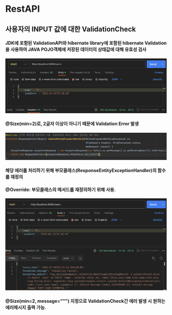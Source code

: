 # RestAPI
## 사용자의 INPUT 값에 대한 ValidationCheck
#### JDK에 포함된 ValidationAPI와 hibernate library에 포함된 hibernate Validation을 사용하여 JAVA POJO객체에 저장된 데이터의 상태값에 대해 유효성 검사
![img.png](img.png)
#### @Size(min=2)로, 2글자 이상이 아니기 때문에 Validation Error 발생
![img_1.png](img_1.png)
#### 해당 에러를 처리하기 위해 부모클래스(ResponseEntityExceptionHandler)의 함수를 재정의
#### @Override: 부모클래스의 메서드를 재정의하기 위해 사용. 
![img_3.png](img_3.png)
#### @Size(min=2, message=""") 지정으로 ValidationCheck간 에러 발생 시 원하는 에러메시지 출력 가능.